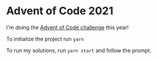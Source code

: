 # Advent of Code 2021
I'm doing the [Advent of Code challenge](https://adventofcode.com/) this year!

To initialize the project run `yarn`

To run my solutions, run `yarn start` and follow the prompt.